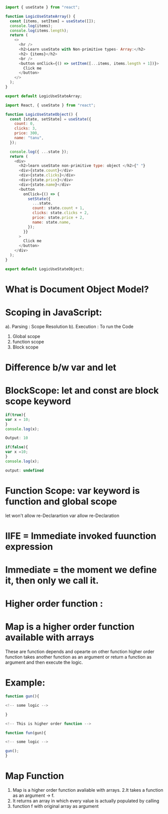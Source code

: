```js
import { useState } from "react";

function LogicUseStateArray() {
  const [items, setItem] = useState([]);
  console.log(items);
  console.log(items.length);
  return (
    <>
      <hr />
      <h2>Learn useState with Non-primitive types- Array:</h2>
      <h2> {items}</h2>
      <br />
      <button onClick={() => setItem([...items, items.length + 1])}>
        Click me
      </button>
    </>
  );
}

export default LogicUseStateArray;


```

```js
import React, { useState } from "react";

function LogicUseStateObject() {
  const [state, setState] = useState({
    count: 0,
    clicks: 3,
    price: 300,
    name: "tanu",
  });

  console.log({ ...state });
  return (
    <div>
      <h2>learn useState non-primitive type: object </h2>{" "}
      <div>{state.count}</div>
      <div>{state.clicks}</div>
      <div>{state.price}</div>
      <div>{state.name}</div>
      <button
        onClick={() => {
          setState({
            ...state,
            count: state.count + 1,
            clicks: state.clicks + 2,
            price: state.price + 2,
            name: state.name,
          });
        }}
      >
        Click me
      </button>
    </div>
  );
}

export default LogicUseStateObject;


```































# What is Document Object Model?

# Scoping in JavaScript:

a). Parsing : Scope Resolution
b). Execution : To run the Code

1. Global scope
2. function scope
3. Block scope

# Difference b/w var and let

# BlockScope: let and const are block scope keyword

```js
if(true){
var x = 10;
}
console.log(x);

Output: 10

if(false){
var x =10;
}
console.log(x);

output: undefined
```
# Function Scope: var keyword is function and global scope

 let won't allow re-Declarartion
 var allow re-Declaration

# IIFE = Immediate invoked fuunction expression

# Immediate = the moment we define it, then only we call it.

# Higher order function :

# Map is a higher order function available with arrays

These are function depends and opearte on other function
higher order function takes another function as an argument or return a function as argument and then execute the logic.

# Example:
```js
function gun(){

<!-- some logic -->

}

<!-- This is higher order function -->

function fun(gun){

<!-- some logic -->

gun();
}
```
# Map Function

1. Map is a higher order function avaliable with arrays.
   2.It takes a function as an argument -> f.
2. It returns an array in which every value is actually populated by calling
3. function f with original array as argument

